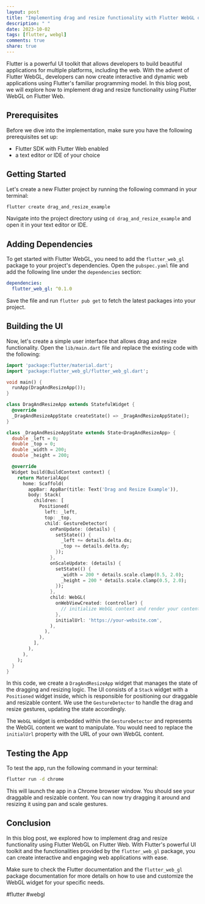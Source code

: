 ```yaml
---
layout: post
title: "Implementing drag and resize functionality with Flutter WebGL on Flutter Web"
description: " "
date: 2023-10-02
tags: [flutter, webgl]
comments: true
share: true
---
```


Flutter is a powerful UI toolkit that allows developers to build beautiful applications for multiple platforms, including the web. With the advent of Flutter WebGL, developers can now create interactive and dynamic web applications using Flutter's familiar programming model. In this blog post, we will explore how to implement drag and resize functionality using Flutter WebGL on Flutter Web.

## Prerequisites

Before we dive into the implementation, make sure you have the following prerequisites set up:

- Flutter SDK with Flutter Web enabled
- a text editor or IDE of your choice

## Getting Started

Let's create a new Flutter project by running the following command in your terminal:

```bash
flutter create drag_and_resize_example
```

Navigate into the project directory using `cd drag_and_resize_example` and open it in your text editor or IDE.

## Adding Dependencies

To get started with Flutter WebGL, you need to add the `flutter_web_gl` package to your project's dependencies. Open the `pubspec.yaml` file and add the following line under the `dependencies` section:

```yaml
dependencies:
  flutter_web_gl: ^0.1.0
```

Save the file and run `flutter pub get` to fetch the latest packages into your project.

## Building the UI

Now, let's create a simple user interface that allows drag and resize functionality. Open the `lib/main.dart` file and replace the existing code with the following:

```dart
import 'package:flutter/material.dart';
import 'package:flutter_web_gl/flutter_web_gl.dart';

void main() {
  runApp(DragAndResizeApp());
}

class DragAndResizeApp extends StatefulWidget {
  @override
  _DragAndResizeAppState createState() => _DragAndResizeAppState();
}

class _DragAndResizeAppState extends State<DragAndResizeApp> {
  double _left = 0;
  double _top = 0;
  double _width = 200;
  double _height = 200;

  @override
  Widget build(BuildContext context) {
    return MaterialApp(
      home: Scaffold(
        appBar: AppBar(title: Text('Drag and Resize Example')),
        body: Stack(
          children: [
            Positioned(
              left: _left,
              top: _top,
              child: GestureDetector(
                onPanUpdate: (details) {
                  setState(() {
                    _left += details.delta.dx;
                    _top += details.delta.dy;
                  });
                },
                onScaleUpdate: (details) {
                  setState(() {
                    _width = 200 * details.scale.clamp(0.5, 2.0);
                    _height = 200 * details.scale.clamp(0.5, 2.0);
                  });
                },
                child: WebGL(
                  onWebViewCreated: (controller) {
                    // initialize WebGL context and render your content
                  },
                  initialUrl: 'https://your-website.com',
                ),
              ),
            ),
          ],
        ),
      ),
    );
  }
}
```

In this code, we create a `DragAndResizeApp` widget that manages the state of the dragging and resizing logic. The UI consists of a `Stack` widget with a `Positioned` widget inside, which is responsible for positioning our draggable and resizable content. We use the `GestureDetector` to handle the drag and resize gestures, updating the state accordingly.

The `WebGL` widget is embedded within the `GestureDetector` and represents the WebGL content we want to manipulate. You would need to replace the `initialUrl` property with the URL of your own WebGL content.

## Testing the App

To test the app, run the following command in your terminal:

```bash
flutter run -d chrome
```

This will launch the app in a Chrome browser window. You should see your draggable and resizable content. You can now try dragging it around and resizing it using pan and scale gestures.

## Conclusion

In this blog post, we explored how to implement drag and resize functionality using Flutter WebGL on Flutter Web. With Flutter's powerful UI toolkit and the functionalities provided by the `flutter_web_gl` package, you can create interactive and engaging web applications with ease.

Make sure to check the Flutter documentation and the `flutter_web_gl` package documentation for more details on how to use and customize the WebGL widget for your specific needs.

#flutter #webgl